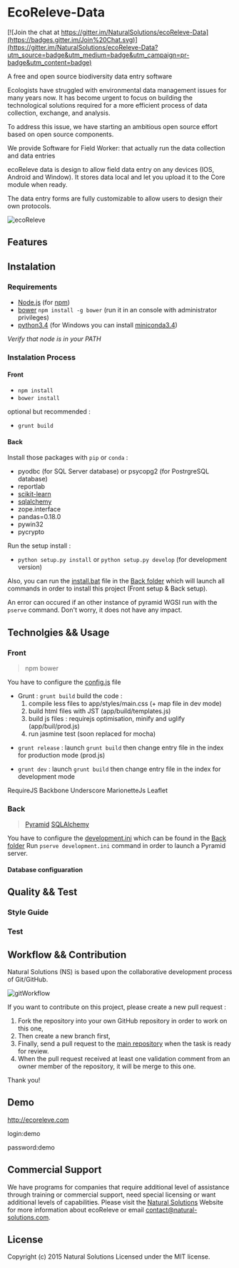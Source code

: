 EcoReleve-Data
========================

[![Join the chat at https://gitter.im/NaturalSolutions/ecoReleve-Data](https://badges.gitter.im/Join%20Chat.svg)](https://gitter.im/NaturalSolutions/ecoReleve-Data?utm_source=badge&utm_medium=badge&utm_campaign=pr-badge&utm_content=badge)


A free and open source biodiversity data entry software

Ecologists have struggled with environmental data management issues for many years now. It has become urgent to focus on building the technological solutions required for a more efficient process of data collection, exchange, and analysis.

To address this issue, we have starting an ambitious open source effort based on open source components.


We provide Software for Field Worker: that actually run the data collection and data entries

ecoReleve data is design to allow field data entry on any devices (IOS, Android and Window). It stores data local and let you upload it to the Core module when ready.

The data entry forms are fully customizable to allow users to design their own protocols.
	

![ecoReleve](https://static1.squarespace.com/static/519a7bc0e4b08ccdf8f31445/t/57addb672e69cf1f18bf7d3d/1471011777134/?format=1000w)

## Features


## Instalation


### Requirements

 - [Node.js](https://nodejs.org/) (for [npm](https://www.npmjs.com/))
 - [bower](http://bower.io/) `npm install -g bower` (run it in an console with administrator privileges)
 - [python3.4](https://www.python.org/download/releases/3.4.0/) (for Windows you can install [miniconda3.4](http://conda.pydata.org/miniconda.html))


*Verify that node is in your PATH*

### Instalation Process

#### Front
- `npm install`
- `bower install`

optional but recommended :

- `grunt build`

#### Back

Install those packages with `pip` or `conda` :

- pyodbc (for SQL Server database) or psycopg2 (for PostrgreSQL database)
- reportlab
- [scikit-learn](http://scikit-learn.org/stable/)
- [sqlalchemy](http://www.sqlalchemy.org/)
- zope.interface
- pandas=0.18.0
- pywin32
- pycrypto

Run the setup install : 
- `python setup.py install` or `python setup.py develop` (for development version)

Also, you can run the [install.bat](https://github.com/NaturalSolutions/ecoReleve-Data/blob/master/Back/install.bat) file in the [Back folder](https://github.com/NaturalSolutions/ecoReleve-Data/tree/master/Back/)
which will launch all commands in order to install this project (Front setup & Back setup).

An error can occured if an other instance of pyramid WGSI run with the `pserve` command. Don't worry, it does not have any impact. 

## Technolgies && Usage

### Front

> npm
> bower

You have to configure the [config.js](https://github.com/NaturalSolutions/ecoReleve-Data/blob/master/Front/app/config.js.default) file 

* Grunt :
 `grunt build` build the code : 
  1. compile less files to app/styles/main.css (+ map file in dev mode)
  2. build html files with JST (app/build/templates.js)
  3. build js files : requirejs optimisation, minify and uglify (app/buil/prod.js)
  4. run jasmine test (soon replaced for mocha)

- `grunt release` : launch `grunt build` then change entry file in the index for production mode (prod.js)

- `grunt dev` : launch `grunt build` then change entry file in the index for development mode

 RequireJS
 Backbone Underscore
 MarionetteJs
 Leaflet



### Back

 >[Pyramid](http://docs.pylonsproject.org/projects/pyramid/en/latest/)
 >[SQLAlchemy](http://www.sqlalchemy.org/)


You have to configure the [development.ini](https://github.com/NaturalSolutions/ecoReleve-Data/tree/master/Back/development.ini.default) which can be found in the [Back folder](https://github.com/NaturalSolutions/ecoReleve-Data/tree/master/Back/)
Run `pserve development.ini` command in order to launch a Pyramid server.

#### Database configuaration

## Quality && Test

### Style Guide

### Test

## Workflow && Contribution

Natural Solutions (NS) is based upon the collaborative development process of Git/GitHub.

![gitWorkflow](http://img11.hostingpics.net/pics/424731gitflow.png)

If you want to contribute on this project, please create a new pull request :
1. Fork the repository into your own GitHub repository in order to work on this one,
2. Then create a new branch first,
3. Finally, send a pull request to the [main repository](https://github.com/NaturalSolutions/ecoReleve-Data/) when the task is ready for review.
4. When the pull request received at least one validation comment from an owner member of the repository, it will be merge to this one.

Thank you!


## Demo

http://ecoreleve.com

login:demo

password:demo


## Commercial Support

We have programs for companies that require additional level of assistance through training or commercial support, need special licensing or want additional levels of capabilities. Please visit the [Natural Solutions](http://www.natural-solutions.eu/) Website for more information about ecoReleve or email contact@natural-solutions.com.

## License

Copyright (c) 2015 Natural Solutions
Licensed under the MIT license.
